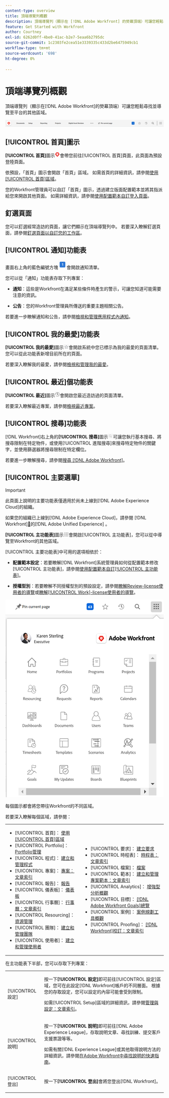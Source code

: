 ```yaml
---
content-type: overview
title: 頂端導覽列概觀
description: 頂端導覽列（顯示在 [!DNL Adobe Workfront] 的熒幕頂端）可讓您輕鬆尋找並導覽至平台的其他區域。
feature: Get Started with Workfront
author: Courtney
exl-id: 6262d0ff-4be0-41ac-b2e7-5eaa6b2795dc
source-git-commit: 1c2303fe2cea51e3339335c433d2be6475949cb1
workflow-type: tm+mt
source-wordcount: '698'
ht-degree: 0%

---
```


# 頂端導覽列概觀

<!--Audited: 01/2024-->

頂端導覽列（顯示在[!DNL Adobe Workfront]的熒幕頂端）可讓您輕鬆尋找並導覽至平台的其他區域。

![頂端導覽列](assets/global-navigation-bar.png)

## [!UICONTROL 首頁]圖示

**[!UICONTROL 首頁]**&#x200B;圖示![](assets/home-icon.png)會帶您前往[!UICONTROL 首頁]頁面，此頁面為預設登陸頁面。

依預設，「首頁」圖示會開啟「首頁」區域。 如需首頁的詳細資訊，請參閱[使用[!UICONTROL 首頁]區域](../../workfront-basics/using-home/using-the-home-area/use-the-home-area.md)。

您的Workfront管理員可以自訂「首頁」圖示，透過建立版面配置範本並將其指派給您來開啟其他頁面。 如需詳細資訊，請參閱[使用配置範本自訂登入頁面](/help/quicksilver/administration-and-setup/customize-workfront/use-layout-templates/customize-landing-page.md)。

## 釘選頁面

您可以釘選經常造訪的頁面，讓它們顯示在頂端導覽列中。 若要深入瞭解釘選頁面，請參閱[釘選頁面以自訂您的工作區](../../workfront-basics/the-new-workfront-experience/pin-pages.md)。

<!--
## [!UICONTROL Help] menu

The **[!UICONTROL Help]** menu allows you to search for help with a specific task, find more information on using [!DNL Workfront], view content related to the page you are currently on, or submit feedback about your experience.

To learn more about the Help menu, see [Access [!DNL Adobe Workfront] help](../../workfront-basics/navigate-workfront/workfront-navigation/access-workfront-help.md).
-->

## [!UICONTROL 通知]功能表

畫面右上角的藍色編號方塊![](assets/notifications-icon.png)會開啟通知清單。

您可以從「通知」功能表存取下列專案：

* **通知**：這些是Workfront在滿足某些條件時產生的警示，可讓您知道可能需要注意的資訊。

* **公告**：您的Workfront管理員所傳送的重要主題相關公告。

若要進一步瞭解通知和公告，請參閱[檢視和管理應用程式內通知](../../workfront-basics/using-notifications/view-and-manage-in-app-notifications.md)。

## [!UICONTROL 我的最愛]功能表

**[!UICONTROL 我的最愛]**&#x200B;圖示![我的最愛](assets/favorites-icon-62x55.png)會開啟系統中您已標示為我的最愛的頁面清單。 您可以從此功能表新增目前所在的頁面。

若要深入瞭解我的最愛，請參閱[檢視和管理我的最愛](../../workfront-basics/navigate-workfront/recent-and-favorites/view-and-manage-favorites.md)。

## [!UICONTROL 最近]個功能表

**[!UICONTROL 最近]**&#x200B;圖示![[!UICONTROL 最近]](assets/recents-icon-40x43.png)會開啟您最近造訪過的頁面清單。

若要深入瞭解最近專案，請參閱[檢視最近專案](../../workfront-basics/navigate-workfront/recent-and-favorites/view-recent-items.md)。

## [!UICONTROL 搜尋]功能表

[!DNL Workfront]右上角的&#x200B;**[!UICONTROL 搜尋]**&#x200B;圖示![](assets/search-icon.png)可讓您執行基本搜尋、將搜尋限制在特定物件，或使用[!UICONTROL 進階搜尋]來搜尋特定物件的關鍵字，並使用篩選器將搜尋限制在特定欄位。

若要進一步瞭解搜尋，請參閱[搜尋 [!DNL Adobe Workfront]](../../workfront-basics/navigate-workfront/search/search-workfront.md)。

## [!UICONTROL 主要選單]

>[!IMPORTANT]
>
>此頁面上說明的主要功能表僅適用於尚未上線到[!DNL Adobe Experience Cloud]的組織。
>
> 如果您的組織已上線到[!DNL Adobe Experience Cloud]，請參閱 [!DNL Workfront][&#128279;](/help/quicksilver/workfront-basics/navigate-workfront/workfront-navigation/adobe-unified-experience.md)的[!DNL Adobe Unified Experience] 。

**[!UICONTROL 主功能表]**&#x200B;圖示![主功能表](assets/main-menu-icon.png)會開啟[!UICONTROL 主功能表]，您可以從中導覽至Workfront的其他區域。

[!UICONTROL 主要功能表]中可用的選項相依於：

* **配置範本設定**：若要瞭解[!DNL Workfront]系統管理員如何從配置範本修改[!UICONTROL 主功能表]，請參閱[使用配置範本自訂[!UICONTROL 主功能表]](../../administration-and-setup/customize-workfront/use-layout-templates/customize-main-menu.md)。

* **授權型別**：若要瞭解不同授權型別的預設設定，請參閱[瞭解Review-license使用者的導覽](../../workfront-basics/navigate-workfront/workfront-navigation/reviewer-global-navigation-bar.md)或[瞭解[!UICONTROL Work]-license使用者的導覽](../../workfront-basics/navigate-workfront/workfront-navigation/worker-global-navigation-bar.md)。

![主要功能表選項](assets/main-menu-options-350x481.png)

每個圖示都會將您帶往Workfront的不同區域。

若要深入瞭解每個區域，請參閱：

<!--
<p data-mc-conditions="QuicksilverOrClassic.Draft mode">(NOTE: Update screenshot and add icons for new products/features.)</p>
-->

<table style="table-layout:auto"> 
 <col> 
 <col> 
 <tbody> 
  <tr> 
   <td> 
    <ul> 
     <li>[!UICONTROL 首頁]： <a href="../../workfront-basics/using-home/using-the-home-area/use-the-home-area.md" class="MCXref xref">使用[!UICONTROL 首頁]區域</a></li> 
     <li>[!UICONTROL Portfolio]： <a href="../../manage-work/portfolios/portfolio-management-overview.md" class="MCXref xref">Portfolio管理</a></li> 
     <li>[!UICONTROL 程式]： <a href="../../manage-work/portfolios/create-and-manage-programs/create-and-manage-programs.md" class="MCXref xref">建立和管理程式</a></li> 
     <li>[!UICONTROL 專案]： <a href="../../manage-work/projects/projects-overview.md" class="MCXref xref">專案：文章索引</a></li> 
     <li>[!UICONTROL 報告]： <a href="../../reports-and-dashboards/reports/reports-overview.md" class="MCXref xref">報告</a></li> 
     <li>[!UICONTROL 儀表板]： <a href="../../reports-and-dashboards/dashboards/dashboards-overview.md" class="MCXref xref">儀表板</a></li> 
     <li>[!UICONTROL 行事曆]： <a href="../../reports-and-dashboards/reports/calendars/calendars.md" class="MCXref xref">行事曆：文章索引</a></li> 
     <li>[!UICONTROL Resourcing]： <a href="../../resource-mgmt/resource-mgmt-overview/resource-management-overview.md" class="MCXref xref">資源管理</a></li> 
     <li>[!UICONTROL 團隊]： <a href="../../people-teams-and-groups/create-and-manage-teams/create-and-mange-teams.md" class="MCXref xref">建立和管理團隊</a></li> 
     <li>[!UICONTROL 使用者]： <a href="../../administration-and-setup/add-users/create-and-manage-users/create-and-manage-users.md" class="MCXref xref">建立和管理使用者</a></li> 
    </ul> </td> 
   <td> 
    <ul> 
     <li>[!UICONTROL 要求]： <a href="../../manage-work/requests/create-requests/create-requests.md" class="MCXref xref">建立要求</a></li> 
     <li>[!UICONTROL 時程表]： <a href="../../timesheets/timesheets-all.md" class="MCXref xref">時程表：文章索引</a></li> 
     <li>[!UICONTROL 檔案]： <a href="../../documents/documents-overview.md" class="MCXref xref">檔案</a></li> 
     <li>[!UICONTROL 範本]： <a href="../../manage-work/projects/create-and-manage-templates/create-manage-templates.md" class="MCXref xref">建立和管理專案範本：文章索引</a></li> 
     <li>[!UICONTROL Analytics]： <a href="../../enhanced-analytics/enhanced-analytics-overview.md" class="MCXref xref">增強型分析概觀</a></li> 
     <li>[!UICONTROL 目標]： <a href="../../workfront-goals/goal-management/wf-goals-overview.md" class="MCXref xref">[!DNL Adobe Workfront Goals]總覽</a></li> 
     <li>[!UICONTROL 案例]： <a href="../../scenario-planner/scenario-planner-overview.md" class="MCXref xref">案例規劃工具概觀</a></li> 
     <li>[!UICONTROL Proofing]： <a href="../../workfront-proof/workfront-proof.md" class="MCXref xref">[!DNL Workfront]校訂：文章索引</a></li> 
    </ul> </td> 
  </tr> 
 </tbody> 
</table>

在主功能表下半部，您可以存取下列專案：

<table style="table-layout:auto"> 
 <col> 
 <col> 
 <tbody> 
  <tr> 
   <td> <p class="bold">[!UICONTROL 設定]</p> </td> 
   <td> <p>按一下<b>[!UICONTROL 設定]</b>即可前往[!UICONTROL 設定]區域，您可在此設定[!DNL Workfront]帳戶的不同層面。 根據您的存取設定，您可以設定的內容可能會受到限制。</p> <p>如需[!UICONTROL Setup]區域的詳細資訊，請參閱<a href="../../administration-and-setup/administration-and-setup.md" class="MCXref xref">管理與設定：文章索引</a>。</p> </td> 
  </tr> 
  <tr> 
   <td> <p class="bold">[!UICONTROL 說明]</p> </td> 
   <td> <p>按一下<b>[!UICONTROL 說明]</b>即可前往[!DNL Adobe Experience League]，存取說明文章、尋找訓練、提交客戶支援票證等等。</p> <p>如需有關[!DNL Experience League]或其他取得說明方法的詳細資訊，請參閱<a href="../../workfront-basics/tips-tricks-and-troubleshooting/guide-for-help-in-workfront.md" class="MCXref xref">在Adobe Workfront中尋找說明的快速指南</a>。</p> </td> 
  </tr>

<tr> 
   <td> <p class="bold">[!UICONTROL 登出]</p> </td> 
   <td>按一下<b>[!UICONTROL 登出]</b>會將您登出[!DNL Workfront]。</td> 
  </tr> 
 </tbody> 
</table>

